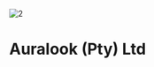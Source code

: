 ![2](https://github.com/user-attachments/assets/f39b4f1a-31dc-4955-8282-a964b3f18a0d)

# Auralook (Pty) Ltd
